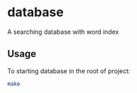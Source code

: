 # database

A searching database with word index 

## Usage
To starting database in the root of project:
```bash
make
```
